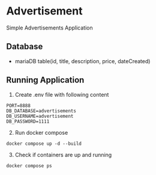 # Advertisement
Simple Advertisements Application

## Database
- mariaDB
    table(id, title, description, price, dateCreated)

## Running Application

1. Create .env file with following content
```
PORT=8888
DB_DATABASE=advertisements
DB_USERNAME=advertisement
DB_PASSWORD=1111
```

2. Run docker compose

```
docker compose up -d --build
```

3. Check if containers are up and running

```
docker compose ps
```